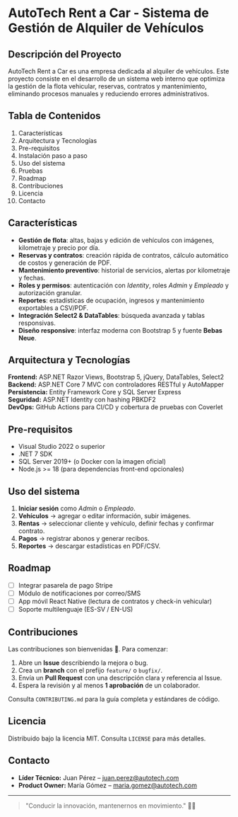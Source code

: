 # AutoTech Rent a Car - Sistema de Gestión de Alquiler de Vehículos

## Descripción del Proyecto

AutoTech Rent a Car es una empresa dedicada al alquiler de vehículos. Este proyecto consiste en el desarrollo de un sistema web interno que optimiza la gestión de la flota vehicular, reservas, contratos y mantenimiento, eliminando procesos manuales y reduciendo errores administrativos.

## Tabla de Contenidos

1. Características
2. Arquitectura y Tecnologías
3. Pre-requisitos
4. Instalación paso a paso
5. Uso del sistema
6. Pruebas
7. Roadmap
8. Contribuciones
9. Licencia
10. Contacto

## Características

- **Gestión de flota**: altas, bajas y edición de vehículos con imágenes, kilometraje y precio por día.
- **Reservas y contratos**: creación rápida de contratos, cálculo automático de costos y generación de PDF.
- **Mantenimiento preventivo**: historial de servicios, alertas por kilometraje y fechas.
- **Roles y permisos**: autenticación con _Identity_, roles _Admin_ y _Empleado_ y autorización granular.
- **Reportes**: estadísticas de ocupación, ingresos y mantenimiento exportables a CSV/PDF.
- **Integración Select2 & DataTables**: búsqueda avanzada y tablas responsivas.
- **Diseño responsive**: interfaz moderna con Bootstrap 5 y fuente **Bebas Neue**.

## Arquitectura y Tecnologías

**Frontend:** ASP.NET Razor Views, Bootstrap 5, jQuery, DataTables, Select2  
**Backend:** ASP.NET Core 7 MVC con controladores RESTful y AutoMapper  
**Persistencia:** Entity Framework Core y SQL Server Express  
**Seguridad:** ASP.NET Identity con hashing PBKDF2  
**DevOps:** GitHub Actions para CI/CD y cobertura de pruebas con Coverlet  

## Pre-requisitos

- Visual Studio 2022 o superior
- .NET 7 SDK
- SQL Server 2019+ (o Docker con la imagen oficial)
- Node.js >= 18 (para dependencias front-end opcionales)

## Uso del sistema

1. **Iniciar sesión** como _Admin_ o _Empleado_.
2. **Vehículos** → agregar o editar información, subir imágenes.
3. **Rentas** → seleccionar cliente y vehículo, definir fechas y confirmar contrato.
4. **Pagos** → registrar abonos y generar recibos.
5. **Reportes** → descargar estadísticas en PDF/CSV.


## Roadmap

- [ ] Integrar pasarela de pago Stripe
- [ ] Módulo de notificaciones por correo/SMS
- [ ] App móvil React Native (lectura de contratos y check-in vehicular)
- [ ] Soporte multilenguaje (ES-SV / EN-US)

## Contribuciones

Las contribuciones son bienvenidas 🧡. Para comenzar:

1. Abre un **Issue** describiendo la mejora o bug.
2. Crea un **branch** con el prefijo `feature/` o `bugfix/`.
3. Envía un **Pull Request** con una descripción clara y referencia al Issue.
4. Espera la revisión y al menos **1 aprobación** de un colaborador.

Consulta `CONTRIBUTING.md` para la guía completa y estándares de código.

## Licencia

Distribuido bajo la licencia MIT. Consulta `LICENSE` para más detalles.

## Contacto

- **Líder Técnico:** Juan Pérez – juan.perez@autotech.com  
- **Product Owner:** María Gómez – maria.gomez@autotech.com  

---

> "Conducir la innovación, mantenernos en movimiento." 🚗💨
